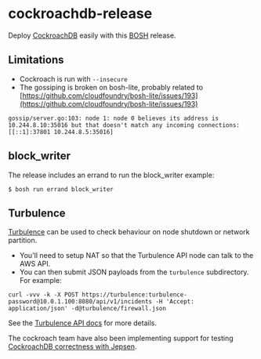 # cockroachdb-release

Deploy [CockroachDB](https://github.com/cockroachdb/cockroach) easily with this [BOSH](http://docs.cloudfoundry.org/bosh/) release.

## Limitations

* Cockroach is run with `--insecure`
* The gossiping is broken on bosh-lite, probably related to [https://github.com/cloudfoundry/bosh-lite/issues/193](https://github.com/cloudfoundry/bosh-lite/issues/193)

```
gossip/server.go:103: node 1: node 0 believes its address is
10.244.8.10:35016 but that doesn't match any incoming connections:
[[::1]:37801 10.244.8.5:35016]
```

## block_writer

The release includes an errand to run the block_writer example:

```
$ bosh run errand block_writer
```

## Turbulence

[Turbulence](https://github.com/cppforlife/turbulence-release) can be used to check behaviour on node shutdown or network partition.

* You'll need to setup NAT so that the Turbulence API node can talk to the AWS API.
* You can then submit JSON payloads from the `turbulence` subdirectory. For example:

```
curl -vvv -k -X POST https://turbulence:turbulence-password@10.0.1.100:8080/api/v1/incidents -H 'Accept: application/json' -d@turbulence/firewall.json
```

See the [Turbulence API docs](https://github.com/cppforlife/turbulence-release/blob/master/docs/api.md) for more details.

The cockroach team have also been implementing support for testing [CockroachDB correctness with Jepsen](https://github.com/cockroachdb/jepsen).
